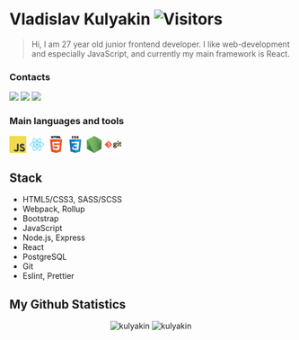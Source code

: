 # Vladislav Kulyakin ![Visitors](https://visitor-badge.glitch.me/badge?page_id=kulyakin) 

> Hi, I am 27 year old junior frontend developer. I like web-development and especially JavaScript, and currently my main framework is React.
### Contacts
  [<img height="50" src="https://img.icons8.com/color/344/gmail-new.png">](mailto:kulyakinv@gmail.com)
  [<img height="50" src="https://img.icons8.com/color/344/telegram-app--v1.png">](https://t.me/sperokul)
  [<img height="50" src="https://img.icons8.com/fluency/344/linkedin.png">](https://www.linkedin.com/in/kulyakin/)

### Main languages and tools

<code><img height="30" src="https://raw.githubusercontent.com/github/explore/80688e429a7d4ef2fca1e82350fe8e3517d3494d/topics/javascript/javascript.png"></code>
<code><img height="30" src="https://raw.githubusercontent.com/github/explore/80688e429a7d4ef2fca1e82350fe8e3517d3494d/topics/react/react.png"></code>
<code><img height="30" src="https://raw.githubusercontent.com/github/explore/80688e429a7d4ef2fca1e82350fe8e3517d3494d/topics/html/html.png"></code>
<code><img height="30" src="https://raw.githubusercontent.com/github/explore/80688e429a7d4ef2fca1e82350fe8e3517d3494d/topics/css/css.png"></code>
<code><img height="30" src="https://raw.githubusercontent.com/github/explore/80688e429a7d4ef2fca1e82350fe8e3517d3494d/topics/nodejs/nodejs.png"></code>
<code><img height="30" src="https://raw.githubusercontent.com/github/explore/80688e429a7d4ef2fca1e82350fe8e3517d3494d/topics/git/git.png"></code>

## Stack

- HTML5/CSS3, SASS/SCSS
- Webpack, Rollup
- Bootstrap
- JavaScript
- Node.js, Express
- React
- PostgreSQL
- Git
- Eslint, Prettier

## My Github Statistics

<p align="center"> <img src="https://github-readme-stats.vercel.app/api?username=kulyakin&count_private=true&show_icons=true&theme=nightowl&layout=compact" alt="kulyakin" /> <img src="https://github-readme-stats.vercel.app/api/top-langs/?username=kulyakin&count_private=true&hide=tsql&langs_count=7&theme=nightowl&layout=compact" alt="kulyakin" /></p>
  
  

<!---
Kulyakin/Kulyakin is a ✨ special ✨ repository because its `README.md` (this file) appears on your GitHub profile.
You can click the Preview link to take a look at your changes.
--->
